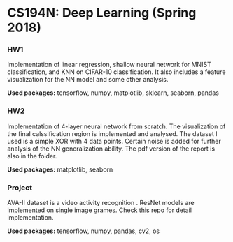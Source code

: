 # CS194N: Deep Learning (Spring 2018)

### HW1
Implementation of linear regression, shallow neural network for MNIST classification, and KNN on CIFAR-10 classification. It also includes a feature visualization for the NN model and some other analysis.

**Used packages:** tensorflow, numpy, matplotlib, sklearn, seaborn, pandas

### HW2
Implementation of 4-layer neural network from scratch. The visualization of the final calssification region is implemented and analysed. The dataset I used is a simple XOR with 4 data points. Certain noise is added for further analysis of the NN generalization ability. The pdf version of the report is also in the folder.

**Used packages:** matplotlib, seaborn

### Project
AVA-II dataset is a video activity recognition . ResNet models are implemented on single image grames. Check [this](https://github.com/derenlei/AVA-II) repo for detail implementation.

**Used packages:** tensorflow, numpy, pandas, cv2, os
